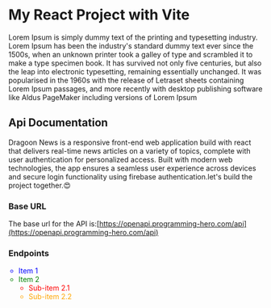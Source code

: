 # My React Project with Vite

Lorem Ipsum is simply dummy text of the printing and typesetting industry. Lorem Ipsum has been the industry's standard dummy text ever since the 1500s, when an unknown printer took a galley of type and scrambled it to make a type specimen book. It has survived not only five centuries, but also the leap into electronic typesetting, remaining essentially unchanged. It was popularised in the 1960s with the release of Letraset sheets containing Lorem Ipsum passages, and more recently with desktop publishing software like Aldus PageMaker including versions of Lorem Ipsum

## Api Documentation

Dragoon News is a responsive front-end web application build with react that delivers real-time news articles on a variety of topics, complete with user authentication for personalized access. Built with modern web technologies, the app ensures a seamless user experience across devices and secure login functionality using firebase authentication.let's build the project together.😍

### Base URL 
The base url for the API is:[https://openapi.programming-hero.com/api](https://openapi.programming-hero.com/api)

### Endpoints

<ul style="list-style-type: circle; padding-left: 20px;">
  <li style="color: blue;">Item 1</li>
  <li style="color: green;">Item 2
    <ul style="list-style-type: circle; padding-left: 20px;">
      <li style="color: red;">Sub-item 2.1</li>
      <li style="color: orange;">Sub-item 2.2</li>
    </ul>
  </li>
</ul>
  

<img >

<vidoe >
